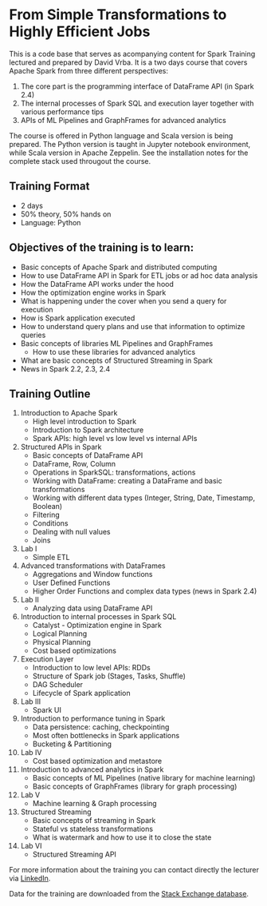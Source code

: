 # From Simple Transformations to Highly Efficient Jobs

This is a code base that serves as acompanying content for Spark Training lectured and prepared by David Vrba. It is a two days course that covers Apache Spark from three different perspectives:

1. The core part is the programming interface of DataFrame API (in Spark 2.4)
2. The internal processes of Spark SQL and execution layer together with various performance tips
3. APIs of ML Pipelines and GraphFrames for advanced analytics

The course is offered in Python language and Scala version is being prepared. The Python version is taught in Jupyter notebook environment, while Scala version in Apache Zeppelin. See the installation notes for the complete stack used througout the course.

## Training Format
* 2 days
* 50% theory, 50% hands on
* Language: Python

## Objectives of the training is to learn:
* Basic concepts of Apache Spark and distributed computing
* How to use DataFrame API in Spark for ETL jobs or ad hoc data analysis
* How the DataFrame API works under the hood
* How the optimization engine works in Spark
* What is happening under the cover when you send a query for execution
* How is Spark application executed
* How to understand query plans and use that information to optimize queries
* Basic concepts of libraries ML Pipelines and GraphFrames
    * How to use these libraries for advanced analytics
* What are basic concepts of Structured Streaming in Spark
* News in Spark 2.2, 2.3, 2.4


## Training Outline
1. Introduction to Apache Spark
    * High level introduction to Spark
    * Introduction to Spark architecture
    * Spark APIs: high level vs low level vs internal APIs
2. Structured APIs in Spark
    * Basic concepts of DataFrame API
    * DataFrame, Row, Column
    * Operations in SparkSQL: transformations, actions
    * Working with DataFrame: creating a DataFrame and basic transformations
    * Working with different data types (Integer, String, Date, Timestamp, Boolean)
    * Filtering
    * Conditions
    * Dealing with null values
    * Joins
3. Lab I
    * Simple ETL
4. Advanced transformations with DataFrames
    * Aggregations and Window functions
    * User Defined Functions
    * Higher Order Functions and complex data types (news in Spark 2.4)
5. Lab II
    * Analyzing data using DataFrame API
6. Introduction to internal processes in Spark SQL
    * Catalyst - Optimization engine in Spark
    * Logical Planning
    * Physical Planning
    * Cost based optimizations
7. Execution Layer
    * Introduction to low level APIs: RDDs
    * Structure of Spark job (Stages, Tasks, Shuffle)
    * DAG Scheduler
    * Lifecycle of Spark application
8. Lab III
    * Spark UI
9. Introduction to performance tuning in Spark
    * Data persistence: caching, checkpointing
    * Most often bottlenecks in Spark applications
    * Bucketing & Partitioning
10. Lab IV
    * Cost based optimization and metastore
11. Introduction to advanced analytics in Spark
    * Basic concepts of ML Pipelines (native library for machine learning)
    * Basic concepts of GraphFrames (library for graph processing)
12. Lab V
    * Machine learning & Graph processing
13. Structured Streaming
    * Basic concepts of streaming in Spark
    * Stateful vs stateless transformations
    * What is watermark and how to use it to close the state
14. Lab VI
    * Structured Streaming API

For more information about the training you can contact directly the lecturer via [LinkedIn](http://www.linkedin.com/in/vrba-david).

Data for the training are downloaded from the [Stack Exchange database](https://archive.org/details/stackexchange).